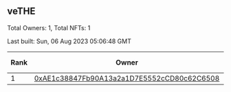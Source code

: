 ## veTHE

Total Owners: 1, Total NFTs: 1

Last built: Sun, 06 Aug 2023 05:06:48 GMT

| Rank | Owner | Voting Power | Influence | NFTs Id |
| --- | --- | --- | --- | --- |
  | 1 | [0xAE1c38847Fb90A13a2a1D7E5552cCD80c62C6508](https://debank.com/profile/0xAE1c38847Fb90A13a2a1D7E5552cCD80c62C6508?chain=bsc) | 2,559,062.968 | 3.94445% | 1 |